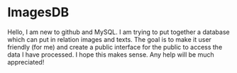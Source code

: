 # ImagesDB

Hello, 
I am new to github and MySQL. I am trying to put together a database which can put in relation images and texts. The goal is to make it user friendly (for me) and create a public interface for the public to access the data I have processed. I hope this makes sense. 
Any help will be much appreciated! 
